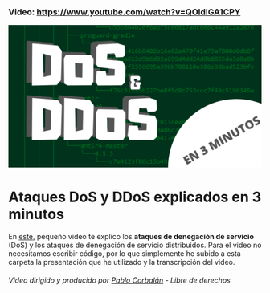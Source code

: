 ### Video: https://www.youtube.com/watch?v=QOldIGA1CPY
![Video banner](../../img/es/ataques-dos-y-ddos.png "banner")

# Ataques DoS y DDoS explicados en 3 minutos
En [este](https://www.youtube.com/watch?v=QOldIGA1CPY), pequeño video te explico los **ataques de denegación de servicio** (DoS) y los ataques de denegación de servicio distribuidos.
Para el video no necesitamos escribir código, por lo que simplemente he subido a esta carpeta la presentación que he utilizado y la transcripción del video.

###### Video dirigido y producido por [Pablo Corbalán](https://github.com/pblcc) - Libre de derechos
